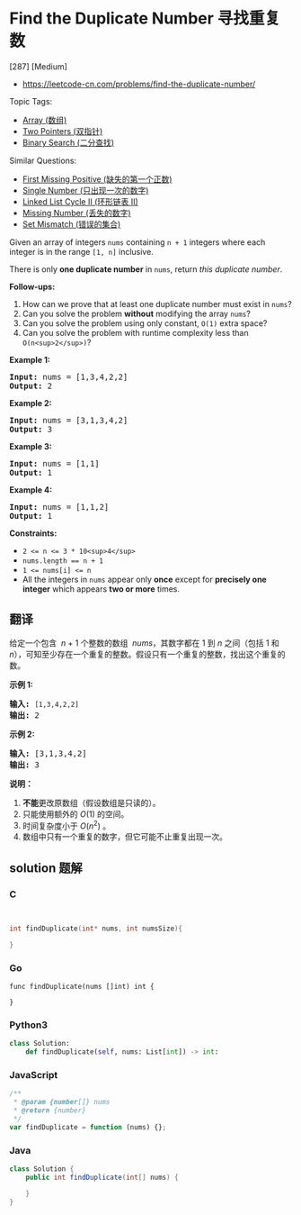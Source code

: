 # Find the Duplicate Number 寻找重复数

[287] [Medium]

- https://leetcode-cn.com/problems/find-the-duplicate-number/

Topic Tags:

- [Array (数组)](https://leetcode-cn.com/tag/array/)
- [Two Pointers (双指针)](https://leetcode-cn.com/tag/two-pointers/)
- [Binary Search (二分查找)](https://leetcode-cn.com/tag/binary-search/)

Similar Questions:

- [First Missing Positive (缺失的第一个正数)](https://leetcode-cn.com/problems/first-missing-positive/)
- [Single Number (只出现一次的数字)](https://leetcode-cn.com/problems/single-number/)
- [Linked List Cycle II (环形链表 II)](https://leetcode-cn.com/problems/linked-list-cycle-ii/)
- [Missing Number (丢失的数字)](https://leetcode-cn.com/problems/missing-number/)
- [Set Mismatch (错误的集合)](https://leetcode-cn.com/problems/set-mismatch/)

Given an array of integers `nums` containing `n + 1` integers where each integer is in the range `[1, n]` inclusive.

There is only **one duplicate number** in `nums`, return _this duplicate number_.

**Follow-ups:**

1.  How can we prove that at least one duplicate number must exist in `nums`?
2.  Can you solve the problem **without** modifying the array `nums`?
3.  Can you solve the problem using only constant, `O(1)` extra space?
4.  Can you solve the problem with runtime complexity less than `O(n<sup>2</sup>)`?

**Example 1:**

<pre><strong>Input:</strong> nums = [1,3,4,2,2]
<strong>Output:</strong> 2
</pre>

**Example 2:**

<pre><strong>Input:</strong> nums = [3,1,3,4,2]
<strong>Output:</strong> 3
</pre>

**Example 3:**

<pre><strong>Input:</strong> nums = [1,1]
<strong>Output:</strong> 1
</pre>

**Example 4:**

<pre><strong>Input:</strong> nums = [1,1,2]
<strong>Output:</strong> 1
</pre>

**Constraints:**

- `2 <= n <= 3 * 10<sup>4</sup>`
- `nums.length == n + 1`
- `1 <= nums[i] <= n`
- All the integers in `nums` appear only **once** except for **precisely one integer** which appears **two or more** times.

## 翻译

给定一个包含  *n* + 1 个整数的数组  *nums*，其数字都在 1 到 _n_ 之间（包括 1 和 _n_），可知至少存在一个重复的整数。假设只有一个重复的整数，找出这个重复的数。

**示例 1:**

<pre><strong>输入:</strong> <code>[1,3,4,2,2]</code>
<strong>输出:</strong> 2
</pre>

**示例 2:**

<pre><strong>输入:</strong> [3,1,3,4,2]
<strong>输出:</strong> 3
</pre>

**说明：**

1.  **不能**更改原数组（假设数组是只读的）。
2.  只能使用额外的 _O_(1) 的空间。
3.  时间复杂度小于 _O_(_n_<sup>2</sup>) 。
4.  数组中只有一个重复的数字，但它可能不止重复出现一次。

## solution 题解

### C

```c


int findDuplicate(int* nums, int numsSize){

}
```

### Go

```golang
func findDuplicate(nums []int) int {

}
```

### Python3

```python
class Solution:
    def findDuplicate(self, nums: List[int]) -> int:
```

### JavaScript

```javascript
/**
 * @param {number[]} nums
 * @return {number}
 */
var findDuplicate = function (nums) {};
```

### Java

```java
class Solution {
    public int findDuplicate(int[] nums) {

    }
}
```

